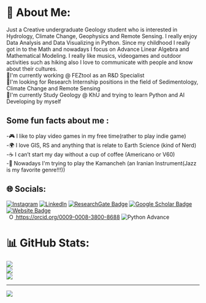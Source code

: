 

# 💫 About Me:
Just a Creative undergraduate Geology student who is interested in Hydrology, Climate Change, Geophysics and Remote Sensing. I really enjoy Data Analysis and Data Visualizing in Python. Since my childhood I really got in to the Math and nowadays I focus on Advance Linear Algebra and Mathematical Modeling. I really like musics, videogames and outdoor activities such as hiking also I love to communicate with people and know about their cultures. <br>
🏬I'm currently working @ FEZtool as an R&D Specialist <br>🤝I'm looking for Research Internship positions in the field of Sedimentology, Climate Change and Remote Sensing<br>📖I'm currently Study Geology @ KhU and trying to learn Python and AI Developing by myself<br>
## Some fun facts about me :<br>
-🎮 I like to play video games in my free time(rather to play indie game)<br>-🌍 I love GIS, RS and anything that is relate to Earth Science (kind of Nerd) <br>-☕ I can’t start my day without a cup of coffee (Americano or V60)<br>-🎵 Nowadays I'm trying to play the Kamancheh (an Iranian Instrument(Jazz is my favorite genre!!!))


## 🌐 Socials:
[![Instagram](https://img.shields.io/badge/Instagram-%23E4405F.svg?logo=Instagram&logoColor=white)](https://instagram.com/arad.farahani) [![LinkedIn](https://img.shields.io/badge/LinkedIn-%230077B5.svg?logo=linkedin&logoColor=white)](https://linkedin.com/in/aradfarahani) [![ResearchGate Badge](https://img.shields.io/badge/Research-Gate-9cf)](https://www.researchgate.net/profile/Mahdi-Farmahini-Farahani) [![Google Scholar Badge](https://img.shields.io/badge/Google-Scholar-lightgrey)](https://scholar.google.com/citations?user=kUQR1egAAAAJ&hl=en) [![Website Badge](https://img.shields.io/badge/My-Website-red)](http://mahdifarmahinifarahani.cvbuilder.me/en) <br> <a
    id="cy-effective-orcid-url"
    class="underline"
     href="https://orcid.org/0009-0008-3800-8688"
     target="orcid.widget"
     rel="me noopener noreferrer"
     style="vertical-align: top">
     <img
        src="https://orcid.org/sites/default/files/images/orcid_16x16.png"
        style="width: 1em; margin-inline-start: 0.5em"
        alt="ORCID iD icon"/>
      https://orcid.org/0009-0008-3800-8688
    </a>
![Python Advance](https://github.com/aradfarahani/aradfarahani/assets/90475349/bad9f0a1-f7d1-42e9-8e1e-6c9a76ea4602)

# 📊 GitHub Stats:
![](https://github-readme-stats.vercel.app/api?username=aradfarahani&theme=light&hide_border=false&include_all_commits=false&count_private=false)<br/>
![](https://github-readme-streak-stats.herokuapp.com/?user=aradfarahani&theme=light&hide_border=false)<br/>
![](https://github-readme-stats.vercel.app/api/top-langs/?username=aradfarahani&theme=light&hide_border=false&include_all_commits=false&count_private=false&layout=compact)

---
[![](https://visitcount.itsvg.in/api?id=aradfarahani&icon=0&color=0)](https://visitcount.itsvg.in)
